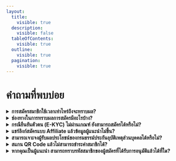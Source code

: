 ```yaml
---
layout:
  title:
    visible: true
  description:
    visible: false
  tableOfContents:
    visible: true
  outline:
    visible: true
  pagination:
    visible: true
---
```


# คำถามที่พบบ่อย

<details>

<summary><strong>การสมัครสมาชิกใช้เวลาเท่าไหร่ถึงจะทราบผล?</strong></summary>

ใช้เวลาเทียบเท่ากับการสมัครแบบปกติที่สาขา (ในเวลาทำการ)

</details>

<details>

<summary><strong>ช่องทางในการทราบผลการสมัครมีอะไรบ้าง?</strong></summary>

คุณจะได้รับผลการสมัครผ่าน **SMS** ที่ส่งไปยังหมายเลขโทรศัพท์ที่ใช้ลงทะเบียนไว้

</details>

<details>

<summary><strong>กรณียืนยันตัวตน (E-KYC) ไม่ผ่านเกณฑ์ ยังสามารถสมัครได้หรือไม่?</strong></summary>

ได้ แม้ผลการยืนยันตัวตน (E-KYC) จะไม่ผ่านเกณฑ์ ระบบจะส่งข้อมูลของคุณไปยังเจ้าหน้าที่เพื่อทำการตรวจสอบและพิจารณาอนุมัติอีกครั้ง

</details>

<details>

<summary><strong>แชร์ลิงก์สมัครแบบ Affiliate แล้วข้อมูลผู้แนะนำไม่ขึ้น?</strong></summary>

สาเหตุอาจเกิดจาก **สถานะ Affiliate ของผู้แนะนำหมดอายุ** กรุณาต่ออายุสมาชิกก่อนเพื่อให้ข้อมูลผู้แนะนำแสดงผลตามปกติ ระบบจะอัปเดตและสามารถใช้งานได้ในวันถัดไป

</details>

<details>

<summary><strong>สามารถเจาะจงผู้รับผลประโยชน์ของกรมธรรม์ประกันอุบัติเหตุส่วนบุคคลได้หรือไม่?</strong></summary>

ไม่ได้ กรมธรรม์จะกำหนดผู้รับผลประโยชน์เป็น **ทายาทโดยธรรม** เพื่อความสะดวกและรวดเร็ว ซึ่งมีผลทางกฎหมายอยู่แล้ว

</details>

<details>

<summary><strong>สแกน QR Code แล้วไม่สามารถชำระค่าสมาชิกได้?</strong></summary>

QR Code อาจหมดอายุ ให้เข้าสู่ระบบเพื่อสร้าง QR Code ใหม่ที่ [**ag.724.co.th/srikrung**](https://ag.724.co.th/srikrung)

</details>

<details>

<summary><strong>หากคุณเป็นผู้แนะนำ สามารถทราบรหัสสมาชิกของผู้สมัครที่ได้รับการอนุมัติแล้วได้ที่ใด?</strong></summary>

เข้าระบบ 724 Agent Love แล้วไปที่เมนู ศรีกรุง --> รายการสมัครสมาชิก ท่านจะเห็นตารางแสดงรายการผู้สมัครสมาชิกผ่านการแนะนำของท่าน

</details>